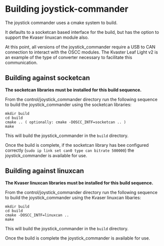 # Building joystick-commander

The joystick commander uses a cmake system to build.

It defaults to a socketcan based interface for the build, but has the option to support the Kvaser linuxcan module also.

At this point, all versions of the joystick_commander require a USB to CAN connection to interact with the OSCC modules.  The Kvaster Leaf Light v2 is an example of the type of converter necessary to facilitate this communication.

## Building against socketcan

**The socketcan libraries must be installed for this build sequence.**

From the control/joystick_commander directory run the following sequence to build the joystick_commander using the socketcan libraries:

```
mkdir build
cd build
cmake .. ( optionally: cmake -DOSCC_INTF=socketcan .. )
make
```

This will build the joystick_commander in the `build` directory.

Once the build is complete, if the socketcan library has bee configured correctly (`sudo ip link set can0 type can bitrate 500000`) the joystick_commander is available for use.

## Building against linuxcan

**The Kvaser linuxcan libraries must be installed for this build sequence.**

From the control/joystick_commander directory run the following sequence to build the joystick_commander using the Kvaser linuxcan libaries:

```
mkdir build
cd build
cmake -DOSCC_INTF=linuxcan ..
make
```

This will build the joystick_commander in the `build` directory.

Once the build is complete the joystick_commander is available for use.
